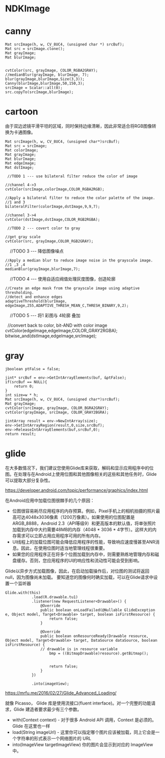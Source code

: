# NDKImage
# canny
    Mat srcImage(h, w, CV_8UC4, (unsigned char *) srcBuf);
    Mat src = srcImage.clone();
    Mat grayImage;
    Mat blurImage;
 

    cvtColor(src, grayImage, COLOR_RGBA2GRAY);
    //medianBlur(grayImage, blurImage, 7);
    blur(grayImage,blurImage,Size(3,3));
    Canny(blurImage,blurImage,50,150,3);
    srcImage = Scalar::all(0);
    src.copyTo(srcImage,blurImage);

# cartoon
由于双边滤镜平滑平坦的区域，同时保持边缘清晰，因此非常适合将RGB图像转换为卡通图像。

    Mat srcImage(h, w, CV_8UC4, (unsigned char*)srcBuf);
    Mat src = srcImage;
    Mat colorImage;
    Mat grayImage;
    Mat blurImage;
    Mat edgeImage;
    Mat dstImage;
    
     //TODO 1 --- use bilateral filter reduce the color of image
    
    //channel 4->3 
    cvtColor(srcImage,colorImage,COLOR_RGBA2RGB);

    //Apply a bilateral filter to reduce the color palette of the image.
    //1 and 3
    bilateralFilter(colorImage,dstImage,9,9,7);

    //channel 3->4
    cvtColor(dstImage,dstImage,COLOR_RGB2RGBA);
    
     //TODO 2 --- covert color to gray

    //get gray scale
    cvtColor(src, grayImage,COLOR_RGB2GRAY);
    
     //TODO 3 --- 降低图像噪点
    
    //Apply a median blur to reduce image noise in the grayscale image.
    //1 ,3 ,4
    medianBlur(grayImage,blurImage,7);
    
     //TODO 4 --- 使用自适应阀值处理灰度图像，创造轮廓
   
  
    //Create an edge mask from the grayscale image using adaptive thresholding.
    //detect and enhance edges
    adaptiveThreshold(blurImage, edgeImage,255,ADAPTIVE_THRESH_MEAN_C,THRESH_BINARY,9,2);
    
     //TODO 5 --- 将1 彩图与 4轮廓 叠加
    
    //convert back to color, bit-AND with color image   
    cvtColor(edgeImage,edgeImage,COLOR_GRAY2RGBA);
    bitwise_and(dstImage,edgeImage,srcImage);


# gray
    jboolean ptFalse = false;

    jint* srcBuf = env->GetIntArrayElements(buf, &ptFalse);
    if(srcBuf == NULL){
        return 0;
    }
    int size=w * h;
    Mat srcImage(h, w, CV_8UC4, (unsigned char*)srcBuf);
    Mat grayImage;
    cvtColor(srcImage, grayImage, COLOR_BGRA2GRAY);
    cvtColor(grayImage, srcImage, COLOR_GRAY2BGRA);
    
    jintArray result = env->NewIntArray(size);
    env->SetIntArrayRegion(result,0,size,srcBuf);
    env->ReleaseIntArrayElements(buf,srcBuf,0);
    return result;

# glide
在大多数情况下，我们建议您使用Glide库来获取，解码和显示应用程序中的位图。在处理与在Android上使用位图和其他图像相关的这些和其他任务时，Glide可以提取大部分复杂性。

https://developer.android.com/topic/performance/graphics/index.html

在Android应用中加载位图很棘手的几个原因：

* 位图很容易耗尽应用程序的内存预算。例如，Pixel手机上的相机拍摄的照片最高可达4048x3036像素（1200万像素）。如果使用的位图配置是ARGB_8888，Android 2.3（API等级9）和更高版本的默认值，将单张照片加载到内存中大约需要48MB的内存（4048 * 3036 * 4字节）。这样大的内存需求可以立即占用应用程序可用的所有内存。
* UI线程上的加载位图可能会降低应用程序的性能，导致响应速度慢甚至ANR消息。因此，在使用位图时适当地管理线程很重要。
* 如果您的应用程序正在将多个位图加载到内存中，则需要熟练地管理内存和磁盘缓存。否则，您应用程序的UI的响应性和流动性可能会受到影响。

Glide以异步方式加载图像，因此，在启动加载操作后，对位图的测试将返回null，因为图像尚未加载。
要知道您的图像何时确实加载，可以在Glide请求中设置一个监听器

    Glide.with(this)
                .load(R.drawable.tu1)
                .listener(new RequestListener<Drawable>() {
                    @Override
                    public boolean onLoadFailed(@Nullable GlideException e, Object model, Target<Drawable> target, boolean isFirstResource) {
                        return false;
                    }

                    @Override
                    public boolean onResourceReady(Drawable resource, Object model, Target<Drawable> target, DataSource dataSource, boolean isFirstResource) {
                    // drawable is in resource variable
                        bmp = ((BitmapDrawable)resource).getBitmap();
                     

                        return false;
                    }
                })

                .into(imageView);
                
https://mrfu.me/2016/02/27/Glide_Advanced_Loading/              

就像 Picasso， Glide 库是使用流接口(fluent interface)。对一个完整的功能请求，Glide 建造者要求最少有三个参数。

* with(Context context) - 对于很多 Android API 调用，Context 是必须的。Glide 在这里也一样
* load(String imageUrl) - 这里你可以指定哪个图片应该被加载，同上它会是一个字符串的形式表示一个网络图片的 URL
* into(ImageView targetImageView) 你的图片会显示到对应的 ImageView 中。
